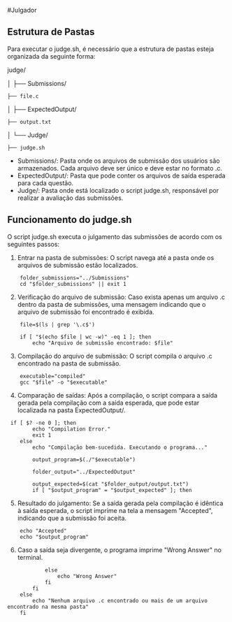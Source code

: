 #Julgador

## Estrutura de Pastas

Para executar o judge.sh, é necessário que a estrutura de pastas esteja organizada da seguinte forma:

judge/

│
├── Submissions/

    ├── file.c
│
├── ExpectedOutput/

    ├── output.txt
│
└── Judge/

    ├── judge.sh

- Submissions/: Pasta onde os arquivos de submissão dos usuários são armazenados. Cada arquivo deve ser único e deve estar no formato .c.
- ExpectedOutput/: Pasta que pode conter os arquivos de saída esperada para cada questão.
- Judge/: Pasta onde está localizado o script judge.sh, responsável por realizar a avaliação das submissões.

## Funcionamento do judge.sh
O script judge.sh executa o julgamento das submissões de acordo com os seguintes passos:

1. Entrar na pasta de submissões: O script navega até a pasta onde os arquivos de submissão estão localizados.
```
    folder_submissions="../Submissions"
    cd "$folder_submissions" || exit 1
```
2. Verificação do arquivo de submissão: Caso exista apenas um arquivo .c dentro da pasta de submissões, uma mensagem indicando que o arquivo de submissão foi encontrado é exibida.
```
    file=$(ls | grep '\.c$')

    if [ "$(echo $file | wc -w)" -eq 1 ]; then
        echo "Arquivo de submissão encontrado: $file"
```
3. Compilação do arquivo de submissão: O script compila o arquivo .c encontrado na pasta de submissão.
```
    executable="compiled"
    gcc "$file" -o "$executable"
```
4. Comparação de saídas: Após a compilação, o script compara a saída gerada pela compilação com a saída esperada, que pode estar localizada na pasta ExpectedOutput/.
```
 if [ $? -ne 0 ]; then
        echo "Compilation Error."
        exit 1
    else
        echo "Compilação bem-sucedida. Executando o programa..."
        
        output_program=$(./"$executable")

        folder_output="../ExpectedOutput"

        output_expected=$(cat "$folder_output/output.txt")
        if [ "$output_program" = "$output_expected" ]; then
```
5. Resultado do julgamento: Se a saída gerada pela compilação é idêntica à saída esperada, o script imprime na tela a mensagem "Accepted", indicando que a submissão foi aceita.
```
    echo "Accepted"
    echo "$output_program"
```
6. Caso a saída seja divergente, o programa imprime "Wrong Answer" no terminal.
```
            else
                echo "Wrong Answer"
            fi
        fi
    else
        echo "Nenhum arquivo .c encontrado ou mais de um arquivo encontrado na mesma pasta"
    fi
```
